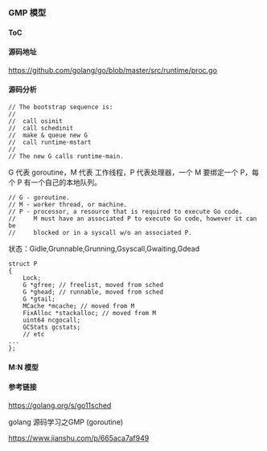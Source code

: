 ### GMP 模型

<!-- <img src="https://cdn.learnku.com/uploads/images/202105/12/81958/afJZIYgr3E.webp!large" alt="图片" style="zoom:50%;" /> -->



#### ToC







#### 源码地址



https://github.com/golang/go/blob/master/src/runtime/proc.go



#### 源码分析



```
// The bootstrap sequence is:
//
//	call osinit
//	call schedinit
//	make & queue new G
//	call runtime·mstart
//
// The new G calls runtime·main.
```



G 代表 goroutine，M 代表 工作线程，P 代表处理器，一个 M 要绑定一个 P，每个 P 有一个自己的本地队列。



```
// G - goroutine.
// M - worker thread, or machine.
// P - processor, a resource that is required to execute Go code.
//     M must have an associated P to execute Go code, however it can be
//     blocked or in a syscall w/o an associated P.
```



状态：Gidle,Grunnable,Grunning,Gsyscall,Gwaiting,Gdead



```
struct P
{
    Lock;
    G *gfree; // freelist, moved from sched
    G *ghead; // runnable, moved from sched
    G *gtail;
    MCache *mcache; // moved from M
    FixAlloc *stackalloc; // moved from M
    uint64 ncgocall;
    GCStats gcstats;
    // etc
...
};
```





#### M:N 模型



#### 参考链接



https://golang.org/s/go11sched

golang 源码学习之GMP (goroutine)

https://www.jianshu.com/p/665aca7af949